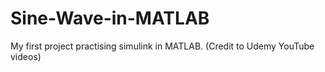 # Sine-Wave-in-MATLAB
My first project practising simulink in MATLAB. (Credit to Udemy YouTube videos)
